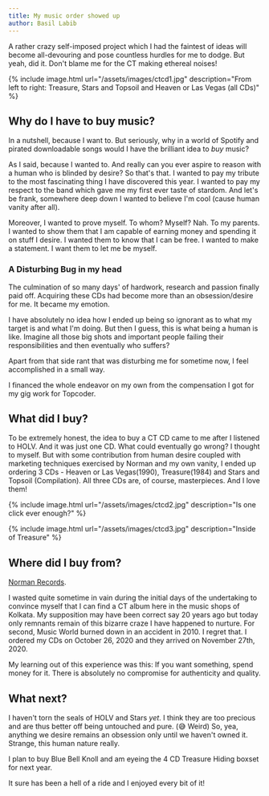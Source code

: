 ```yaml
---
title: My music order showed up
author: Basil Labib
---
```


A rather crazy self-imposed project which I had the faintest of ideas will become all-devouring and pose countless hurdles for me to dodge. But yeah, did it. Don't blame me for the CT making ethereal noises!   

{% include image.html url="/assets/images/ctcd1.jpg" description="From left to right: Treasure, Stars and Topsoil and Heaven or Las Vegas (all CDs)" %}  

## Why do I have to buy music?   

In a nutshell, because I want to. But seriously, why in a world of Spotify and pirated downloadable songs would I have the brilliant idea to _buy_ music?    

As I said, because I wanted to. And really can you ever aspire to reason with a human who is blinded by desire? So that's that. I wanted to pay my tribute to the most fascinating thing I have discovered this year. I wanted to pay my respect to the band which gave me  my first ever taste of stardom. And let's be frank, somewhere deep down I wanted to believe I'm cool (cause human vanity after all).    

Moreover, I wanted to prove myself. To whom? Myself? Nah. To my parents. I wanted to show them that I am capable of earning money and spending it on stuff I desire. I wanted them to know that I can be free. I wanted to make a statement. I want them to let me be myself.

### A Disturbing Bug in my head    

The culmination of so many days' of hardwork, research and passion finally paid off. Acquiring these CDs had become more than an obsession/desire for me. It became my emotion.    

I have absolutely no idea how I ended up being so ignorant as to what my target is and what I'm doing. But then I guess, this is what being a human is like. Imagine all those big shots and important people failing their responsibilities and then eventually who suffers?   

Apart from that side rant that was disturbing me for sometime now, I feel accomplished in a small way.  

I financed the whole endeavor on my own from the compensation I got for my gig work for Topcoder.   

## What did I buy?    

To be extremely honest, the idea to buy a CT CD came to me after I listened to HOLV. And it was just one CD. What could eventually go wrong? I thought to myself. But with some contribution from human desire coupled with marketing techniques exercised by Norman and my own vanity, I ended up ordering 3 CDs - Heaven or Las Vegas(1990), Treasure(1984) and Stars and Topsoil (Compilation). All three CDs are, of course, masterpieces. And I love them!   

{% include image.html url="/assets/images/ctcd2.jpg" description="Is one click ever enough?" %}  

{% include image.html url="/assets/images/ctcd3.jpg" description="Inside of Treasure" %}  

## Where did I buy from?     

[Norman Records][norman].   

I wasted quite sometime in vain during the initial days of the undertaking to convince myself that I can find a CT album here in the music shops of Kolkata. My supposition may have been correct say 20 years ago but today only remnants remain of this bizarre craze I have happened to nurture. For second, Music World burned down in an accident in 2010. I regret that. I ordered my CDs on October 26, 2020 and they arrived on November 27th, 2020.  

My learning out of this experience was this: If you want something, spend money for it. There is absolutely no compromise for authenticity and quality.  

## What next?   

I haven't torn the seals of HOLV and Stars _yet_. I think they are too precious and are thus better off being untouched and pure. (:sweat_smile: Weird) So, yea, anything we desire remains an obsession only until we haven't owned it. Strange, this human nature really.  

I plan to buy Blue Bell Knoll and am eyeing the 4 CD Treasure Hiding boxset for next year.   

It sure has been a hell of a ride and I enjoyed every bit of it!

[norman]: https://normanrecords.com
